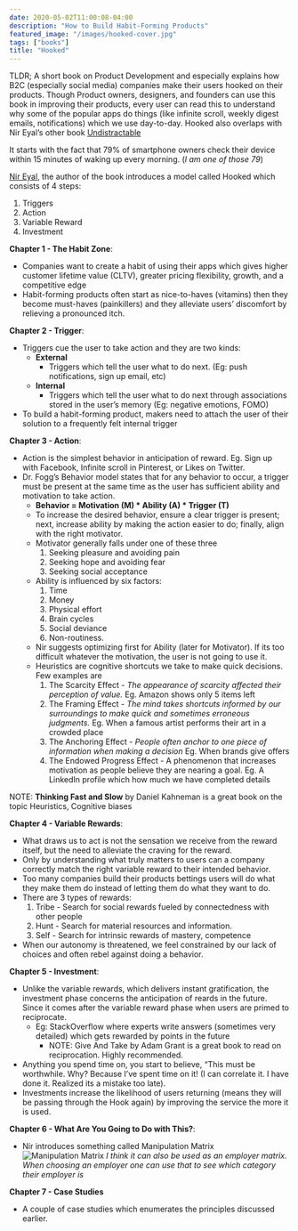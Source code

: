 ```yaml
---
date: 2020-05-02T11:00:08-04:00
description: "How to Build Habit-Forming Products"
featured_image: "/images/hooked-cover.jpg"
tags: ["books"]
title: "Hooked"
---
```


TLDR; A short book on Product Development and especially explains how
B2C (especially social media) companies make their users hooked on their
products. Though Product owners, designers, and founders can use this
book in improving their products, every user can read this to understand
why some of the popular apps do things (like infinite scroll, weekly
digest emails, notifications) which we use day-to-day. Hooked also
overlaps with Nir Eyal’s other book
[Undistractable](https://viggy28.dev/book/undistractable)

It starts with the fact that 79% of smartphone owners check their device
within 15 minutes of waking up every morning. (*I am one of those 79*)

[Nir Eyal](https://twitter.com/nireyal), the author of the book
introduces a model called Hooked which consists of 4 steps:

1.  Triggers
2.  Action
3.  Variable Reward
4.  Investment

**Chapter 1 - The Habit Zone**:

-   Companies want to create a habit of using their apps which gives
    higher customer lifetime value (CLTV), greater pricing flexibility,
    growth, and a competitive edge
-   Habit-forming products often start as nice-to-haves (vitamins) then
    they become must-haves (painkillers) and they alleviate users’
    discomfort by relieving a pronounced itch.

**Chapter 2 - Trigger**:

-   Triggers cue the user to take action and they are two kinds:
    -   **External**
        -   Triggers which tell the user what to do next. (Eg: push
            notifications, sign up email, etc)
    -   **Internal**
        -   Triggers which tell the user what to do next through
            associations stored in the user’s memory (Eg: negative
            emotions, FOMO)
-   To build a habit-forming product, makers need to attach the user of
    their solution to a frequently felt internal trigger

**Chapter 3 - Action**:

-   Action is the simplest behavior in anticipation of reward. Eg. Sign
    up with Facebook, Infinite scroll in Pinterest, or Likes on Twitter.
-   Dr. Fogg’s Behavior model states that for any behavior to occur, a
    trigger must be present at the same time as the user has sufficient
    ability and motivation to take action.
    -   **Behavior = Motivation (M) \* Ability (A) \* Trigger (T)**
    -   To increase the desired behavior, ensure a clear trigger is
        present; next, increase ability by making the action easier to
        do; finally, align with the right motivator.
    -   Motivator generally falls under one of these three
        1.  Seeking pleasure and avoiding pain
        2.  Seeking hope and avoiding fear
        3.  Seeking social acceptance
    -   Ability is influenced by six factors:
        1.  Time
        2.  Money
        3.  Physical effort
        4.  Brain cycles
        5.  Social deviance
        6.  Non-routiness.
    -   Nir suggests optimizing first for Ability (later for Motivator).
        If its too difficult whatever the motivation, the user is not
        going to use it.
    -   Heuristics are cognitive shortcuts we take to make quick
        decisions. Few examples are
        1.  The Scarcity Effect - *The appearance of scarcity affected
            their perception of value.* Eg. Amazon shows only 5 items
            left
        2.  The Framing Effect - *The mind takes shortcuts informed by
            our surroundings to make quick and sometimes erroneous
            judgments.* Eg. When a famous artist performs their art in a
            crowded place
        3.  The Anchoring Effect - *People often anchor to one piece of
            information when making a decision* Eg. When brands give
            offers
        4.  The Endowed Progress Effect - A phenomenon that increases
            motivation as people believe they are nearing a goal. Eg. A
            LinkedIn profile which how much we have completed details

NOTE: **Thinking Fast and Slow** by Daniel Kahneman is a great book on
the topic Heuristics, Cognitive biases

**Chapter 4 - Variable Rewards**:

-   What draws us to act is not the sensation we receive from the reward
    itself, but the need to alleviate the craving for the reward.
-   Only by understanding what truly matters to users can a company
    correctly match the right variable reward to their intended
    behavior.
-   Too many companies build their products bettings users will do what
    they make them do instead of letting them do what they want to do.
-   There are 3 types of rewards:
    1.  Tribe - Search for social rewards fueled by connectedness with
        other people
    2.  Hunt - Search for material resources and information.
    3.  Self - Search for intrinsic rewards of mastery, competence
-   When our autonomy is threatened, we feel constrained by our lack of
    choices and often rebel against doing a behavior.

**Chapter 5 - Investment**:

-   Unlike the variable rewards, which delivers instant gratification,
    the investment phase concerns the anticipation of reards in the
    future. Since it comes after the variable reward phase when users
    are primed to reciprocate.
    -   Eg: StackOverflow where experts write answers (sometimes very
        detailed) which gets rewarded by points in the future
        -   NOTE: Give And Take by Adam Grant is a great book to read on
            reciprocation. Highly recommended.
-   Anything you spend time on, you start to believe, “This must be
    worthwhile. Why? Because I’ve spent time on it! (I can correlate it.
    I have done it. Realized its a mistake too late).
-   Investments increase the likelihood of users returning (means they
    will be passing through the Hook again) by improving the service the
    more it is used.

**Chapter 6 - What Are You Going to Do with This?**:

-   Nir introduces something called Manipulation Matrix ![Manipulation
    Matrix](/images/hooked-manipulation-matrix.jpg) *I think it can also
    be used as an employer matrix. When choosing an employer one can use
    that to see which category their employer is*

**Chapter 7 - Case Studies**

-   A couple of case studies which enumerates the principles discussed
    earlier.